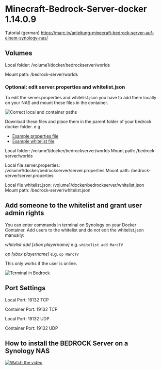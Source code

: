 # Minecraft-Bedrock-Server-docker 1.14.0.9

Tutorial (german) https://marc.tv/anleitung-minecraft-bedrock-server-auf-einem-synology-nas/

## Volumes

Local folder: /volume1/docker/bedrockserver/worlds

Mount path: /bedrock-server/worlds

### Optional: edit server.properties and whitelist.json

To edit the server.properties and whitelist.json you have to add them locally on your NAS
and mount these files in the container.

![Correct local and container paths](https://marc.tv/media/2019/04/bedrock-server-properties.jpg "Correct local and container paths")

Download these files and place them in the parent folder of your bedrock docker folder. e.g.

* [Example properties file](https://github.com/mtoensing/Docker-Minecraft-Bedrock-Server/blob/master/server.properties)
* [Example whitelist file](https://github.com/mtoensing/Docker-Minecraft-Bedrock-Server/blob/master/whitelist.json)

Local folder: /volume1/docker/bedrockserver/worlds
Mount path: /bedrock-server/worlds

Local file server.properties: /volume1/docker/bedrockserver/server.properties
Mount path: /bedrock-server/server.properties

Local file whitelist.json: /volume1/docker/bedrockserver/whitelist.json
Mount path: /bedrock-server/whitelist.json

## Add someone to the whitelist and grant user admin rights

You can enter commands in terminal on Synology on your Docker Container. Add users to the whitelist and do not edit the whitelist.json manually:

*whitelist add [xbox playername]*
e.g. `whitelist add MarcTV`

*op [xbox playername]*
e.g. `op MarcTV`

This only works if the user is online.

![Terminal in Bedrock](https://marc.tv/media/2020/01/bedrock-terminal.jpg "Terminal in Bedrock")

## Port Settings

Local Port: 19132 TCP

Container Port: 19132 TCP


Local Port: 19132 UDP

Container Port: 19132 UDP

## How to install the BEDROCK Server on a Synology NAS

[![Watch the video](https://img.youtube.com/vi/jbyuWkF0RNQ/maxresdefault.jpg)](https://youtu.be/jbyuWkF0RNQ)
